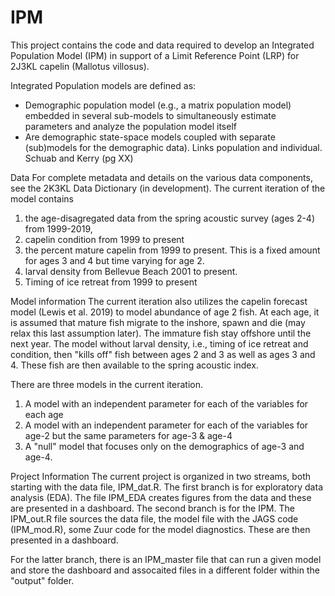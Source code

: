 # IPM
This project contains the code and data required to develop an Integrated Population Model (IPM) in support of a Limit Reference Point (LRP) for 2J3KL capelin (Mallotus villosus).  

Integrated Population models are defined as:  
- Demographic population model (e.g., a matrix population model) embedded in several sub-models to simultaneously estimate parameters and analyze the population model itself
- Are demographic state-space models coupled with separate (sub)models for the demographic data).  Links population and individual.  Schuab and Kerry (pg XX)


Data
For complete metadata and details on the various data components, see the 2K3KL Data Dictionary (in development).  The current iteration of the model contains 
1. the age-disagregated data from the spring acoustic survey (ages 2-4) from 1999-2019,
2. capelin condition from 1999 to present
3. the percent mature capelin from 1999 to present.  This is a fixed amount for ages 3 and 4 but time varying for age 2.
3. larval density from Bellevue Beach 2001 to present.
4. Timing of ice retreat from 1999 to present

Model information
The current iteration also utilizes the capelin forecast model (Lewis et al. 2019) to model abundance of age 2 fish.  At each age, it is assumed that mature fish migrate to the inshore, spawn and die (may relax this last assumption later).  The immature fish stay offshore until the next year.  The model without larval density, i.e., timing of ice retreat and condition, then "kills off" fish between ages 2 and 3 as well as ages 3 and 4.  These fish are then available to the spring acoustic index.

There are three models in the current iteration.
1. A model with an independent parameter for each of the variables for each age
2. A model with an independent parameter for each of the variables for age-2 but the same parameters for age-3 & age-4
3. A "null" model that focuses only on the demographics of age-3 and age-4.

Project Information
The current project is organized in two streams, both starting with the data file, IPM_dat.R.  The first branch is for exploratory data analysis (EDA).  The file IPM_EDA creates figures from the data and these are presented in a dashboard.  The second branch is for the IPM.  The IPM_out.R file sources the data file, the model file with the JAGS code (IPM_mod.R), some Zuur code for the model diagnostics.  These are then presented in a dashboard.

For the latter branch, there is an IPM_master file that can run a given model and store the dashboard and assocaited files in a different folder within the "output" folder.


